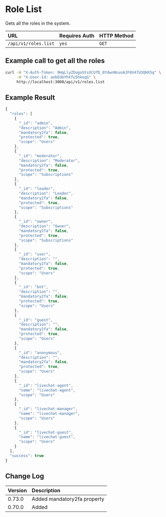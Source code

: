 # Role List

Gets all the roles in the system.

| URL | Requires Auth | HTTP Method |
| :--- | :--- | :--- |
| `/api/v1/roles.list` | `yes` | `GET` |

## Example call to get all the roles

```bash
curl -H "X-Auth-Token: 9HqLlyZOugoStsXCUfD_0YdwnNnunAJF8V47U3QHXSq" \
     -H "X-User-Id: aobEdbYhXfu5hkeqG" \
     http://localhost:3000/api/v1/roles.list
```

## Example Result

```javascript
{
  "roles": [
    {
      "_id": "admin",
      "description": "Admin",
      "mandatory2fa": false,
      "protected": true,
      "scope": "Users"
    },
    {
      "_id": "moderator",
      "description": "Moderator",
      "mandatory2fa": false,
      "protected": true,
      "scope": "Subscriptions"
    },
    {
      "_id": "leader",
      "description": "Leader",
      "mandatory2fa": false,
      "protected": true,
      "scope": "Subscriptions"
    },
    {
      "_id": "owner",
      "description": "Owner",
      "mandatory2fa": false,
      "protected": true,
      "scope": "Subscriptions"
    },
    {
      "_id": "user",
      "description": "",
      "mandatory2fa": false,
      "protected": true,
      "scope": "Users"
    },
    {
      "_id": "bot",
      "description": "",
      "mandatory2fa": false,
      "protected": true,
      "scope": "Users"
    },
    {
      "_id": "guest",
      "description": "",
      "mandatory2fa": false,
      "protected": true,
      "scope": "Users"
    },
    {
      "_id": "anonymous",
      "description": "",
      "mandatory2fa": false,
      "protected": true,
      "scope": "Users"
    },
    {
      "_id": "livechat-agent",
      "name": "livechat-agent",
      "scope": "Users"
    },
    {
      "_id": "livechat-manager",
      "name": "livechat-manager",
      "scope": "Users"
    },
    {
      "_id": "livechat-guest",
      "name": "livechat-guest",
      "scope": "Users"
    }
  ],
  "success": true
}
```

## Change Log

| Version | Description |
| :--- | :--- |
| 0.73.0 | Added mandatory2fa property |
| 0.70.0 | Added |

